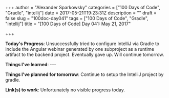 +++
author = "Alexander Sparkowsky"
categories = ["100 Days of Code", "Gradle", "intellij"]
date = 2017-05-21T19:23:31Z
description = ""
draft = false
slug = "100doc-day041"
tags = ["100 Days of Code", "Gradle", "intellij"]
title = "[100 Days of Code] Day 041: May 21, 2017"

+++

**Today's Progress**: Unsuccessfully tried to configure IntelliJ via Gradle to include the Angular webinar generated by one subproject as a runtime artifact to the backend project. Eventually gave up. Will continue tomorrow.

**Things I've learned**: ---

**Things I've planned for tomorrow**: Continue to setup the IntelliJ project by gradle.

**Link(s) to work**: Unfortunately no visible progress today.

